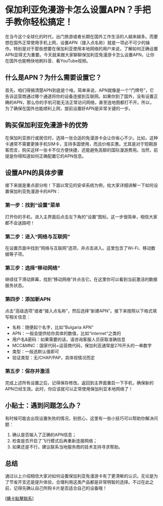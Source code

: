 # 保加利亚免漫游卡怎么设置APN？手把手教你轻松搞定！

在当今这个全球化的时代，出门旅游或者长期在国外工作生活的人越来越多。而要想在国外正常使用手机上网，设置APN（接入点名称）就是一项必不可少的操作。特别是对于那些想要在保加利亚使用本地网络的用户来说，了解如何正确设置APN显得尤为重要。今天就来跟大家聊聊保加利亚免漫游卡怎么设置APN，让你在国外也能畅快地刷抖音、看YouTube视频。

## 什么是APN？为什么需要设置它？

首先，咱们得搞清楚APN到底是个啥。简单来说，APN就像是一个“门牌号”，它告诉运营商通过哪个通道将你的设备连接到互联网。如果你到了国外，没有设置正确的APN，那么你的手机可能无法正常访问网络，甚至连地图都打不开。所以，为了确保在国外也能顺利上网，提前设置好APN是非常关键的一步。

## 购买保加利亚免漫游卡的优势

在保加利亚旅行或居住时，选择一张合适的免漫游卡会让你省心不少。比如，这种卡通常不需要更换手机SIM卡，支持多国使用，而且价格实惠。尤其是对于短期游客而言，购买这样一张卡不仅方便快捷，还能避免高额的国际漫游费用。当然，前提是你得知道如何正确配置它的APN信息。

## 设置APN的具体步骤

接下来就是重点部分啦！下面以常见的安卓系统为例，给大家详细讲解一下如何设置保加利亚免漫游卡的APN：

### 第一步：找到“设置”菜单
打开你的手机，进入主界面后点击左下角的“设置”图标。这一步很简单，相信大家都不会迷路吧！

### 第二步：进入“网络与互联网”
在设置页面中找到“网络与互联网”选项，并点击进入。这里包含了Wi-Fi、移动数据等子项。

### 第三步：选择“移动网络”
继续往下滑动屏幕，找到“移动网络”并点击它。在这里你可以看到当前激活的数据服务状态。

### 第四步：添加新APN
点击“高级选项”或者“接入点名称”，然后选择“新建APN”。接下来按照以下格式填写相关信息：
- 名称：随便起个名字，比如“Bulgaria APN”
- APN：一般会提供给你具体的数值，比如“internet”之类的
- 用户名&密码：如果需要的话，请咨询客服人员获取准确信息
- MCC&MNC：国家代码+运营商代码，保加利亚通常是276开头的一串数字
- 类型：一般选默认值即可
- 验证类型：无/CHAP/PAP，具体视情况而定

### 第五步：保存并激活
完成上述所有设置之后，记得保存修改。返回到主界面重启一下手机，确保新的APN已经生效。此时，你应该就可以正常使用保加利亚本地网络了！

## 小贴士：遇到问题怎么办？

有时候可能会出现设置失败的情况，别担心，这里有一些小技巧可以帮助你解决问题：
1. 确认是否输入了正确的APN信息；
2. 检查是否开启了飞行模式后再重新连接网络；
3. 如果还是不行，建议联系当地服务商的技术支持寻求帮助。

## 总结

通过以上介绍相信大家对如何设置保加利亚免漫游卡有了更清晰的认识。无论是为了节省开支还是提升体验，合理利用这类产品都是非常明智的选择。不过在此之前，记得先确认自己所购卡片是否适合自己的设备哦！

[[購卡點擊聯系](https://t.me/s/esim1088)]